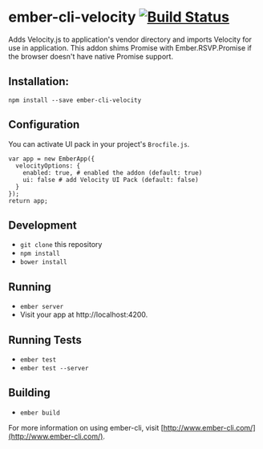 # ember-cli-velocity [![Build Status](https://travis-ci.org/taras/ember-cli-velocity.svg)](https://travis-ci.org/taras/ember-cli-velocity)

Adds Velocity.js to application's vendor directory and imports Velocity for use in application. 
This addon shims Promise with Ember.RSVP.Promise if the browser doesn't have native Promise support.

## Installation: 

`npm install --save ember-cli-velocity`

## Configuration

You can activate UI pack in your project's `Brocfile.js`.

```
var app = new EmberApp({
  velocityOptions: {
    enabled: true, # enabled the addon (default: true)
    ui: false # add Velocity UI Pack (default: false)
  }
});
return app;
```

## Development

* `git clone` this repository
* `npm install`
* `bower install`

## Running

* `ember server`
* Visit your app at http://localhost:4200.

## Running Tests

* `ember test`
* `ember test --server`

## Building

* `ember build`

For more information on using ember-cli, visit [http://www.ember-cli.com/](http://www.ember-cli.com/).
